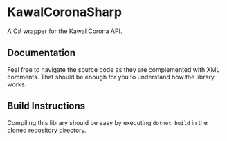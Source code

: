 # KawalCoronaSharp
A C# wrapper for the Kawal Corona API.

## Documentation
Feel free to navigate the source code as they are complemented with XML comments. That should be enough for you to understand how the library works.

## Build Instructions
Compiling this library should be easy by executing `dotnet build` in the cloned repository directory.